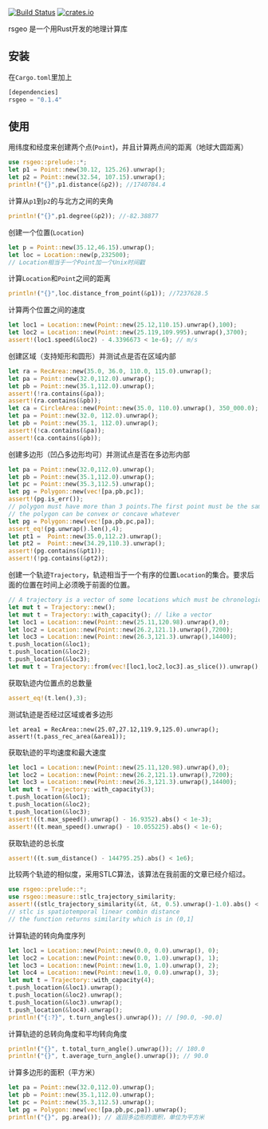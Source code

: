 [![Build Status](https://travis-ci.com/chuxiuhong/rsgeo.svg?branch=main)](https://travis-ci.com/chuxiuhong/rsgeo)
[![crates.io](https://img.shields.io/crates/v/rsgeo)](https://crates.io/crates/rsgeo)

rsgeo 是一个用Rust开发的地理计算库

## 安装

在`Cargo.toml`里加上

```rust
[dependencies]
rsgeo = "0.1.4"
```

## 使用

用纬度和经度来创建两个点(`Point`)，并且计算两点间的距离（地球大圆距离）

```rust
use rsgeo::prelude::*;
let p1 = Point::new(30.12, 125.26).unwrap(); 
let p2 = Point::new(32.54, 107.15).unwrap();
println!("{}",p1.distance(&p2)); //1740784.4 
```

计算从`p1`到`p2`的与北方之间的夹角

```rust
println!("{}",p1.degree(&p2)); //-82.38877
```

创建一个位置(`Location`)

```rust
let p = Point::new(35.12,46.15).unwrap();
let loc = Location::new(p,232500);
// Location相当于一个Point加一个Unix时间戳
```

计算`Location`和`Point`之间的距离

```rust
println!("{}",loc.distance_from_point(&p1)); //7237628.5
```

计算两个位置之间的速度

```rust
let loc1 = Location::new(Point::new(25.12,110.15).unwrap(),100);
let loc2 = Location::new(Point::new(25.119,109.995).unwrap(),3700);
assert!(loc1.speed(&loc2) - 4.3396673 < 1e-6); // m/s
```

创建区域（支持矩形和圆形）并测试点是否在区域内部

```rust
let ra = RecArea::new(35.0, 36.0, 110.0, 115.0).unwrap();
let pa = Point::new(32.0,112.0).unwrap();
let pb = Point::new(35.1,112.0).unwrap();
assert!(!ra.contains(&pa));
assert!(ra.contains(&pb));
let ca = CircleArea::new(Point::new(35.0, 110.0).unwrap(), 350_000.0);
let pa = Point::new(32.0, 112.0).unwrap();
let pb = Point::new(35.1, 112.0).unwrap();
assert!(!ca.contains(&pa));
assert!(ca.contains(&pb));
```

创建多边形（凹凸多边形均可）并测试点是否在多边形内部

```rust
let pa = Point::new(32.0,112.0).unwrap();
let pb = Point::new(35.1,112.0).unwrap();
let pc = Point::new(35.3,112.5).unwrap();
let pg = Polygon::new(vec![pa,pb,pc]);
assert!(pg.is_err());
// polygon must have more than 3 points.The first point must be the same with the last point.
// the polygon can be convex or concave whatever
let pg = Polygon::new(vec![pa,pb,pc,pa]);
assert_eq!(pg.unwrap().len(),4);
let pt1 =  Point::new(35.0,112.2).unwrap();
let pt2 =  Point::new(34.29,110.3).unwrap();
assert!(pg.contains(&pt1));
assert!(!pg.contains(&pt2));
```

创建一个轨迹`Trajectory`，轨迹相当于一个有序的位置`Location`的集合。要求后面的位置在时间上必须晚于前面的位置。

```rust
// A trajectory is a vector of some locations which must be chronological order.
let mut t = Trajectory::new();
let mut t = Trajectory::with_capacity(); // like a vector
let loc1 = Location::new(Point::new(25.11,120.98).unwrap(),0);
let loc2 = Location::new(Point::new(26.2,121.1).unwrap(),7200);
let loc3 = Location::new(Point::new(26.3,121.3).unwrap(),14400);
t.push_location(&loc1);
t.push_location(&loc2);
t.push_location(&loc3);
let mut t = Trajectory::from(vec![loc1,loc2,loc3].as_slice()).unwrap(); // or initialize with a slice of locations
```

获取轨迹内位置点的总数量

```rust
assert_eq!(t.len(),3);
```

测试轨迹是否经过区域或者多边形

```
let area1 = RecArea::new(25.07,27.12,119.9,125.0).unwrap();
assert!(t.pass_rec_area(&area1));
```

获取轨迹的平均速度和最大速度

```rust
let loc1 = Location::new(Point::new(25.11,120.98).unwrap(),0);
let loc2 = Location::new(Point::new(26.2,121.1).unwrap(),7200);
let loc3 = Location::new(Point::new(26.3,121.3).unwrap(),14400);
let mut t = Trajectory::with_capacity(3);
t.push_location(&loc1);
t.push_location(&loc2);
t.push_location(&loc3);
assert!((t.max_speed().unwrap() - 16.9352).abs() < 1e-3);
assert!((t.mean_speed().unwrap() - 10.055225).abs() < 1e-6);
```

获取轨迹的总长度

```rust
assert!((t.sum_distance() - 144795.25).abs() < 1e6);
```

比较两个轨迹的相似度，采用STLC算法，该算法在我前面的文章已经介绍过。

```rust
use rsgeo::prelude::*;
use rsgeo::measure::stlc_trajectory_similarity;
assert!((stlc_trajectory_similarity(&t, &t, 0.5).unwrap()-1.0).abs() < 1e-6);
// stlc is spatiotemporal linear combin distance
// the function returns similarity which is in (0,1]
```

计算轨迹的转向角度序列

```rust
let loc1 = Location::new(Point::new(0.0, 0.0).unwrap(), 0);
let loc2 = Location::new(Point::new(0.0, 1.0).unwrap(), 1);
let loc3 = Location::new(Point::new(1.0, 1.0).unwrap(), 2);
let loc4 = Location::new(Point::new(1.0, 0.0).unwrap(), 3);
let mut t = Trajectory::with_capacity(4);
t.push_location(&loc1).unwrap();
t.push_location(&loc2).unwrap();
t.push_location(&loc3).unwrap();
t.push_location(&loc4).unwrap();
println!("{:?}", t.turn_angles().unwrap()); // [90.0, -90.0]
```

计算轨迹的总转向角度和平均转向角度

```rust
println!("{}", t.total_turn_angle().unwrap()); // 180.0
println!("{}", t.average_turn_angle().unwrap()); // 90.0
```

计算多边形的面积（平方米）

```rust
let pa = Point::new(32.0,112.0).unwrap();
let pb = Point::new(35.1,112.0).unwrap();
let pc = Point::new(35.3,112.5).unwrap();
let pg = Polygon::new(vec![pa,pb,pc,pa]).unwrap();
println!("{}", pg.area()); // 返回多边形的面积，单位为平方米
```
